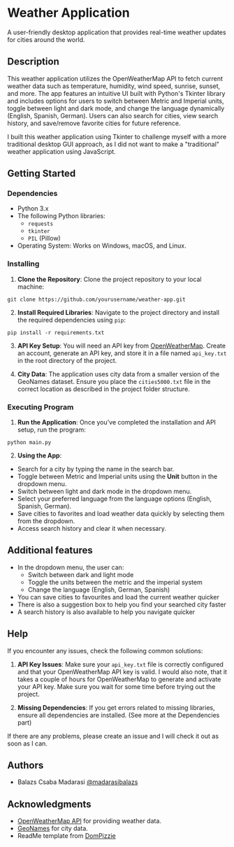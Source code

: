 # Weather Application

A user-friendly desktop application that provides real-time weather updates for cities around the world.

## Description

This weather application utilizes the OpenWeatherMap API to fetch current weather data such as temperature, humidity, wind speed, sunrise, sunset, and more. The app features an intuitive UI built with Python's Tkinter library and includes options for users to switch between Metric and Imperial units, toggle between light and dark mode, and change the language dynamically (English, Spanish, German). Users can also search for cities, view search history, and save/remove favorite cities for future reference.

I built this weather application using Tkinter to challenge myself with a more traditional desktop GUI approach, as I did not want to make a "traditional" weather application using JavaScript.

## Getting Started

### Dependencies

* Python 3.x
* The following Python libraries:
  * `requests`
  * `tkinter`
  * `PIL` (Pillow)
* Operating System: Works on Windows, macOS, and Linux.

### Installing

1. **Clone the Repository**:
   Clone the project repository to your local machine:
```
git clone https://github.com/yourusername/weather-app.git
```

2. **Install Required Libraries**:
Navigate to the project directory and install the required dependencies using `pip`:
```
pip install -r requirements.txt
```

3. **API Key Setup**:
You will need an API key from [OpenWeatherMap](https://openweathermap.org/api). Create an account, generate an API key, and store it in a file named `api_key.txt` in the root directory of the project.

4. **City Data**:
The application uses city data from a smaller version of the GeoNames dataset. Ensure you place the `cities5000.txt` file in the correct location as described in the project folder structure.

### Executing Program

1. **Run the Application**:
Once you’ve completed the installation and API setup, run the program:
```
python main.py
```

2. **Using the App**:
* Search for a city by typing the name in the search bar.
* Toggle between Metric and Imperial units using the **Unit** button in the dropdown menu.
* Switch between light and dark mode in the dropdown menu.
* Select your preferred language from the language options (English, Spanish, German).
* Save cities to favorites and load weather data quickly by selecting them from the dropdown.
* Access search history and clear it when necessary.

## Additional features

* In the dropdown menu, the user can:
  * Switch between dark and light mode
  * Toggle the units between the metric and the imperial system
  * Change the language (English, German, Spanish)
* You can save cities to favourites and load the current weather quicker
* There is also a suggestion box to help you find your searched city faster
* A search history is also available to help you navigate quicker

## Help

If you encounter any issues, check the following common solutions:
1. **API Key Issues**:
Make sure your `api_key.txt` file is correctly configured and that your OpenWeatherMap API key is valid.
I would also note, that it takes a couple of hours for OpenWeatherMap to generate and activate your API key. Make sure you wait for some time before trying out the project.

3. **Missing Dependencies**:
If you get errors related to missing libraries, ensure all dependencies are installed. (See more at the Dependencies part)

If there are any problems, please create an issue and I will check it out as soon as I can.

## Authors

* Balazs Csaba Madarasi [@madarasibalazs](https://github.com/madarasibalazs)

## Acknowledgments

* [OpenWeatherMap API](https://openweathermap.org/api) for providing weather data.
* [GeoNames](http://www.geonames.org/) for city data.
* ReadMe template from [DomPizzie](https://gist.github.com/DomPizzie/7a5ff55ffa9081f2de27c315f5018afc)
